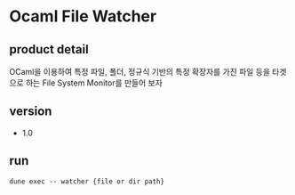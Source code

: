 # Ocaml File Watcher

## product detail

OCaml을 이용하여
특정 파일, 폴더, 정규식 기반의 특정 확장자를 가진 파일 등을 타겟으로 하는
File System Monitor를 만들어 보자

## version

- 1.0

## run

```
dune exec -- watcher {file or dir path}
```
